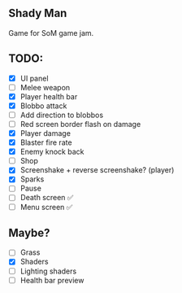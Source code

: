 ## Shady Man

Game for SoM game jam.

## TODO:
 - [X] UI panel
 - [ ] Melee weapon
 - [X] Player health bar
 - [X] Blobbo attack
 - [ ] Add direction to blobbos
 - [ ] Red screen border flash on damage
 - [X] Player damage
 - [X] Blaster fire rate
 - [X] Enemy knock back
 - [ ] Shop
 - [X] Screenshake + reverse screenshake? (player)
 - [X] Sparks
 - [ ] Pause
 - [ ] Death screen ✅
 - [ ] Menu screen ✅

## Maybe?
 - [ ] Grass
 - [X] Shaders
 - [ ] Lighting shaders
 - [ ] Health bar preview
